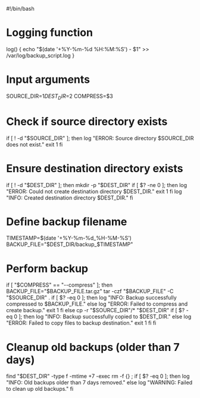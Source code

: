 #!/bin/bash

# Logging function
log() {
    echo "$(date '+%Y-%m-%d %H:%M:%S') - $1" >> /var/log/backup_script.log
}

# Input arguments
SOURCE_DIR=$1
DEST_DIR=$2
COMPRESS=$3

# Check if source directory exists
if [ ! -d "$SOURCE_DIR" ]; then
    log "ERROR: Source directory $SOURCE_DIR does not exist."
    exit 1
fi

# Ensure destination directory exists
if [ ! -d "$DEST_DIR" ]; then
    mkdir -p "$DEST_DIR"
    if [ $? -ne 0 ]; then
        log "ERROR: Could not create destination directory $DEST_DIR."
        exit 1
    fi
    log "INFO: Created destination directory $DEST_DIR."
fi

# Define backup filename
TIMESTAMP=$(date '+%Y-%m-%d_%H-%M-%S')
BACKUP_FILE="$DEST_DIR/backup_$TIMESTAMP"

# Perform backup
if [ "$COMPRESS" == "--compress" ]; then
    BACKUP_FILE="$BACKUP_FILE.tar.gz"
    tar -czf "$BACKUP_FILE" -C "$SOURCE_DIR" .
    if [ $? -eq 0 ]; then
        log "INFO: Backup successfully compressed to $BACKUP_FILE."
    else
        log "ERROR: Failed to compress and create backup."
        exit 1
    fi
else
    cp -r "$SOURCE_DIR"/* "$DEST_DIR"
    if [ $? -eq 0 ]; then
        log "INFO: Backup successfully copied to $DEST_DIR."
    else
        log "ERROR: Failed to copy files to backup destination."
        exit 1
    fi
fi

# Cleanup old backups (older than 7 days)
find "$DEST_DIR" -type f -mtime +7 -exec rm -f {} \;
if [ $? -eq 0 ]; then
    log "INFO: Old backups older than 7 days removed."
else
    log "WARNING: Failed to clean up old backups."
fi


